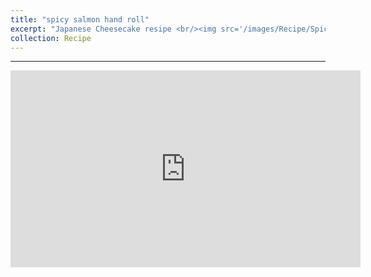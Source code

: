 ```yaml
---
title: "spicy salmon hand roll"
excerpt: "Japanese Cheesecake resipe <br/><img src='/images/Recipe/Spicy-Salmon-Hand-Roll-520x322.png'>"
collection: Recipe
---
```

___

<iframe width="560" height="315" src="https://www.youtube.com/embed/X7dS2d7cie4" frameborder="0" allow="accelerometer; autoplay; encrypted-media; gyroscope; picture-in-picture" allowfullscreen></iframe>